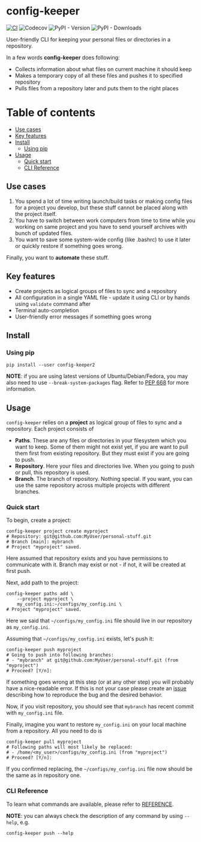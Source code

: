 # config-keeper

[![CI](https://github.com/Quatters/config-keeper/actions/workflows/ci.yml/badge.svg?event=push)](https://github.com/Quatters/config-keeper/actions/workflows/ci.yml)
![Codecov](https://img.shields.io/codecov/c/github/Quatters/config-keeper)
![PyPI - Version](https://img.shields.io/pypi/v/config-keeper2)
![PyPI - Downloads](https://img.shields.io/pypi/dm/config-keeper2)

User-friendly CLI for keeping your personal files or directories in
a repository.

In a few words **config-keeper** does following:

* Collects information about what files on current machine it should keep
* Makes a temporary copy of all these files and pushes it to specified
repository
* Pulls files from a repository later and puts them to the right places

# Table of contents

* [Use cases](#use-cases)
* [Key features](#key-features)
* [Install](#install)
  * [Using pip](#using-pip)
* [Usage](#usage)
  * [Quick start](#quick-start)
  * [CLI Reference](#cli-reference)

## Use cases

1. You spend a lot of time writing launch/build tasks or making config files
for a project you develop, but these stuff cannot be placed along with the
project itself.
1. You have to switch between work computers from time to time while you
working on same project and you have to send yourself archives with
bunch of updated files.
1. You want to save some system-wide config (like .bashrc) to use
it later or quickly restore if something goes wrong.

Finally, you want to **automate** these stuff.

## Key features

* Create projects as logical groups of files to sync and a repository
* All configuration in a single YAML file - update it using CLI or by hands
using ``validate`` command after
* Terminal auto-completion
* User-friendly error messages if something goes wrong

## Install

### Using pip

```shell
pip install --user config-keeper2
```

**NOTE**: if you are using latest versions of Ubuntu/Debian/Fedora, you may
also need to use `--break-system-packages` flag. Refer to
[PEP 668](https://peps.python.org/pep-0668/) for more information.

## Usage

``config-keeper`` relies on a **project** as logical group of files to sync
and a repository. Each project consists of

- **Paths**. These are any files or directories in your filesystem which you
want to keep. Some of them might not exist yet, if you are want to pull them
first from existing repository. But they must exist if you are going to push.
- **Repository**. Here your files and directories live. When you going to push
or pull, this repository is used.
- **Branch**. The branch of repository. Nothing special. If you want, you can
use the same repository across multiple projects with different branches.

### Quick start

To begin, create a project:

```shell
config-keeper project create myproject
# Repository: git@github.com:MyUser/personal-stuff.git
# Branch [main]: mybranch
# Project "myproject" saved.
```

Here assumed that repository exists and you have permissions
to communicate with it. Branch may exist or not - if not, it will be created
at first push.

Next, add path to the project:

```shell
config-keeper paths add \
    --project myproject \
    my_config.ini:~/configs/my_config.ini \
# Project "myproject" saved.
```

Here we said that ``~/configs/my_config.ini`` file should live in our
repository as ``my_config.ini``.

Assuming that ``~/configs/my_config.ini`` exists, let's push it:

```shell
config-keeper push myproject
# Going to push into following branches:
# - "mybranch" at git@github.com:MyUser/personal-stuff.git (from "myproject")
# Proceed? [Y/n]:
```

If something goes wrong at this step (or at any other step) you will probably
have a nice-readable error. If this is not your case please create an
[issue](https://github.com/Quatters/config-keeper/issues) describing how
to reproduce the bug and the desired behavior.

Now, if you visit repository, you should see that ``mybranch`` has recent
commit with ``my_config.ini`` file.

Finally, imagine you want to restore ``my_config.ini`` on your local machine
from a repository. All you need to do is

```shell
config-keeper pull myproject
# Following paths will most likely be replaced:
# - /home/<my_user>/configs/my_config.ini (from "myproject")
# Proceed? [Y/n]:
```

If you confirmed replacing, the ``~/configs/my_config.ini`` file now should
be the same as in repository one.

### CLI Reference

To learn what commands are available, please refer to
[REFERENCE](./REFERENCE.md).

**NOTE**: you can always check the description of any command by using
``--help``, e.g.

```shell
config-keeper push --help
```
